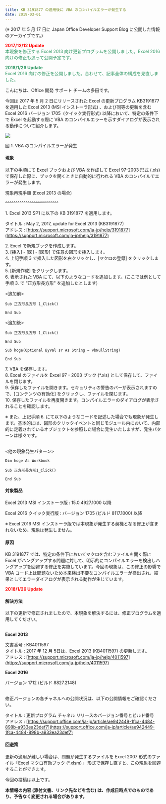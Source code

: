 ```yaml
---
title: KB 3191877 の適用後に VBA のコンパイルエラーが発生する
date: 2019-03-01
---
```


(※ 2017 年 5 月 17 日に Japan Office Developer Support Blog に公開した情報のアーカイブです。)  

<span style="color:#ff0000">**2017/12/12 Update**</span>  
<span style="color:#339966">本現象を修正する Excel 2013 向け更新プログラムを公開しました。Excel 2016 向けの修正も追って公開予定です。</span>

<span style="color:#339966">**2018/1/26 Update**</span>  
<span style="color:#339966">Excel 2016 向けの修正を公開しました。合わせて、記事全体の構成を見直しました。</span>

こんにちは、Office 開発 サポート チームの多田です。

今回は 2017 年 5 月 2 日にリリースされた Excel の更新プログラム KB3191877 を適用した Excel 2013 (MSI インストーラ形式) 、および同等の更新を含む Excel 2016 バージョン 1705  (クイック実行形式) 以降において、特定の条件下で Excel を起動する際に VBA のコンパイルエラーを示すダイアログが表示される動作について紹介します。

![](image1.png)

図 1. VBA のコンパイルエラーが発生

#### **現象**

以下の手順にて Excel ブックおよび VBA を作成して Excel 97-2003 形式 (.xls) で保存した際に、ブックを開くときに自動的に行われる VBA のコンパイルでエラーが発生します。

現象再現手順 (Excel 2013 の場合)

^^^^^^^^^^^^^^^^^^^^^^^^^^

1\. Excel 2013 SP1 に以下の KB 3191877 を適用します。

タイトル : May 2, 2017, update for Excel 2013 (KB3191877)  
アドレス : [https://support.microsoft.com/ja-jp/help/3191877](https://support.microsoft.com/ja-jp/help/3191877)

2\. Excel で新規ブックを作成します。  
3\. \[挿入\] - \[図\] - \[図形\] で任意の図形を挿入します。  
4\. 上記手順 3 で挿入した図形を右クリックし、\[マクロの登録\] をクリックします。  
5\. \[新規作成\] をクリックします。  
6\. 表示された VBA にて、以下のようなコードを追加します。(ここでは例として手順 3. で "正方形長方形" を追加したとします)

<追加前>

```
Sub 正方形長方形 1_Click()

End Sub
```

  

<追加後>

```
Sub 正方形長方形 1_Click()

End Sub

Sub hoge(Optional ByVal sr As String = vbNullString)

End Sub
```
  

7\. VBA を保存します。  
8\. Excel のファイルを Excel 97 - 2003 ブック (\*.xls) として保存して、ファイルを閉じます。  
9\. 保存したファイルを開きます。セキュリティの警告のバーが表示されますので、\[コンテンツの有効化\] をクリックし、ファイルを閉じます。  
10\. 保存したファイルを再度開きます。コンパイルエラーのダイアログが表示されることを確認します。

※ また、上記手順 6. にて以下のようなコードを記述した場合でも現象が発生します。基本的には、図形のクリックイベントと同じモジュール内において、内部的に定義されているオブジェクトを参照した場合に発生いたしますが、発生パターンは様々です。

   
<他の現象発生パターン>
```
Dim hoge As Workbook

Sub 正方形長方形1_Click()

End Sub
```
  

  

#### **対象製品**

Excel 2013 MSI インストーラ版 : 15.0.4927.1000 以降

Excel 2016 クイック実行版 : バージョン 1705 (ビルド 8117.1000) 以降

※ Excel 2016 MSI インストーラ版では本現象が発生する契機となる修正が含まれないため、現象は発生しません。

#### **原因**

KB 3191877 では、特定の条件下においてマクロを含むファイルを開く際に Excel がハングアップする問題に対して、明示的にコンパイルエラーを検出しハングアップを回避する修正を実施しています。今回の現象は、この修正の影響で VBA コード上は問題ないため本来検出不要なコンパイルエラーが検出され、結果としてエラーダイアログが表示される動作が生じています。

<span style="color:#ff0000">**2018/1/26 Update**</span>

#### **解決方法**

以下の更新で修正されましたので、本現象を解決するには、修正プログラムを適用してください。

   
**Excel 2013**

文書番号 : KB4011597  
タイトル : 2017 年 12 月 5日は、Excel 2013 (KB4011597) の更新します。  
アドレス : [https://support.microsoft.com/ja-jp/help/4011597](https://support.microsoft.com/ja-jp/help/4011597)

**Excel 2016**

バージョン 1712 (ビルド 8827.2148)

   
修正バージョンの各チャネルへの公開状況は、以下の公開情報をご確認ください。

タイトル : 更新プログラム チャネル リリースのバージョン番号とビルド番号  
アドレス : [https://support.office.com/ja-jp/article/ae942449-1fca-4484-898b-a933ea23def7](https://support.office.com/ja-jp/article/ae942449-1fca-4484-898b-a933ea23def7)

#### **回避策**

更新の適用が難しい場合は、問題が発生するファイルを Excel 2007 形式のファイル「Excel マクロ有効ブック (\*.xlsm)」 形式で保存し直すと、この現象を回避することができます。

今回の投稿は以上です。

**本情報の内容 (添付文書、リンク先などを含む) は、作成日時点でのものであり、予告なく変更される場合があります。**